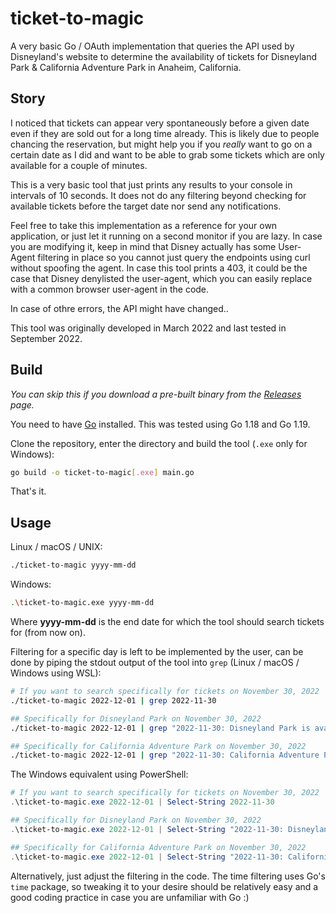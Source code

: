 # ticket-to-magic
A very basic Go / OAuth implementation that queries the API used by Disneyland's website to determine the availability of tickets for Disneyland Park & California Adventure Park in Anaheim, California.

## Story
I noticed that tickets can appear very spontaneously before a given date even if they are sold out for a long time already. This is likely due to people chancing the reservation, but might help you if you *really* want to go on a certain date as I did and want to be able to grab some tickets which are only available for a couple of minutes.

This is a very basic tool that just prints any results to your console in intervals of 10 seconds. It does not do any filtering beyond checking for available tickets before the target date nor send any notifications. 

Feel free to take this implementation as a reference for your own application, or just let it running on a second monitor if you are lazy. In case you are modifying it, keep in mind that Disney actually has some User-Agent filtering in place so you cannot just query the endpoints using curl without spoofing the agent. In case this tool prints a 403, it could be the case that Disney denylisted the user-agent, which you can easily replace with a common browser user-agent in the code.

In case of othre errors, the API might have changed..

This tool was originally developed in March 2022 and last tested in September 2022.

## Build
*You can skip this if you download a pre-built binary from the [Releases](https://github.com/Nirusu/ticket-to-magic/releases) page.*

You need to have [Go](https://go.dev/) installed. This was tested using Go 1.18 and Go 1.19. 

Clone the repository, enter the directory and build the tool (`.exe` only for Windows):
```bash
go build -o ticket-to-magic[.exe] main.go
```

That's it.


## Usage
Linux / macOS / UNIX:
```bash
./ticket-to-magic yyyy-mm-dd
```

Windows:
```bash
.\ticket-to-magic.exe yyyy-mm-dd
```

Where **yyyy-mm-dd** is the end date for which the tool should search tickets for (from now on).

Filtering for a specific day is left to be implemented by the user, can be done by piping the stdout output of the tool into `grep` (Linux / macOS / Windows using WSL):
```bash
# If you want to search specifically for tickets on November 30, 2022
./ticket-to-magic 2022-12-01 | grep 2022-11-30

## Specifically for Disneyland Park on November 30, 2022
./ticket-to-magic 2022-12-01 | grep "2022-11-30: Disneyland Park is available"

## Specifically for California Adventure Park on November 30, 2022
./ticket-to-magic 2022-12-01 | grep "2022-11-30: California Adventure Park is available"
````

The Windows equivalent using PowerShell:
```powershell
# If you want to search specifically for tickets on November 30, 2022
.\ticket-to-magic.exe 2022-12-01 | Select-String 2022-11-30

## Specifically for Disneyland Park on November 30, 2022
.\ticket-to-magic.exe 2022-12-01 | Select-String "2022-11-30: Disneyland Park is available"

## Specifically for California Adventure Park on November 30, 2022
.\ticket-to-magic.exe 2022-12-01 | Select-String "2022-11-30: California Adventure Park is available"
````

Alternatively, just adjust the filtering in the code. The time filtering uses Go's `time` package, so tweaking it to your desire should be relatively easy and a good coding practice in case you are unfamiliar with Go :)